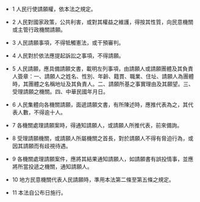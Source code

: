 * 1 人民行使請願權，依本法之規定。

* 2 人民對國家政策，公共利害，或對其權益之維護，得按其性質，向民意機關或主管行政機關請願。

* 3 人民請願事項，不得牴觸憲法，或干預審判。

* 4 人民對於依法應提起訴訟之事項，不得請願。

* 5 人民請願，應具備請願文書，載明左列事項，由請願人或請願團體及其負責人簽章：一、請願人之姓名、性別、年齡、籍貫、職業、住址、請願人為團體時，其團體之名稱地址及其負責人。二、請願所基之事實理由及其願望。三、受理請願之機關。四、中華民國年月日。

* 6 人民集體向各機關請願，面遞請願文書，有所陳述時，應推代表為之，其代表人數，不得逾十人。

* 7 各機關處理請願案時，得通知請願人，或請願人所推代表，前來備詢。

* 8 受理請願機關，或請願人所屬機關之首長，對於請願人不得有脅迫行為，或因其請願而有歧視待遇。

* 9 各機關處理請願案件，應將其結果通知請願人，如請願書有誤投情事，並應將所當投遞之機關，通知請願人。

* 10 地方民意機關代表人民請願時，準用本法第二條至第五條之規定。

* 11 本法自公布日施行。

